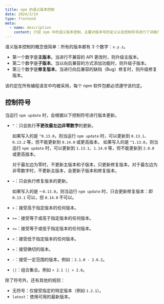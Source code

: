 ```yaml
---
title: npm 的语义版本控制
date: 2024/3/14
type: frontend
meta:
  - name: description
    content: 介绍 npm 中的语义版本控制，主要对版本号的定义以及控制符号进行了详细介绍
---
```


语义版本控制的概念很简单：所有的版本都有 3 个数字：`x.y.z`。

- 第一个数字是**主版本**。当进行不兼容的 API 更改时，则升级主版本。
- 第二个数字是**子版本**。当以向后兼容的方式添加功能时，则升级子版本。
- 第三个数字是**修复版本**。当进行向后兼容的缺陷（Bug）修复时，则升级修复版本。

该约定在所有编程语言中均被采用，每个 npm 软件包都必须遵守该约定。

## 控制符号

当运行 `npm update` 时，会根据以下控制符号进行版本更新。

- `^`：只会执行**不更改最左边非零数字**的更新。

  如果写入的是 `^0.13.0`，则当运行 `npm update` 时，可以更新到 `0.13.1`、`0.13.2` 等，但不能更新到 `0.14.0` 或更高版本。 如果写入的是 `^1.13.0`，则当运行 `npm update` 时，可以更新到 `1.13.1`、`1.14.0` 等，但不能更新到 `2.0.0` 或更高版本。

  对于最左边为零时，不更新主版本和子版本，只更新修复版本。对于最左边为非零数字时，不更新主版本，会更新子版本和修复版本。

- `~`：只会执行修复版本的更新。

  如果写入的是 `〜0.13.0`，则当运行 `npm update` 时，只会更新修复版本：即 `0.13.1` 可以，但 `0.14.0` 不可以。

- `>`：接受高于指定版本的任何版本。

- `>=`：接受等于或高于指定版本的任何版本。

- `<=`：接受等于或低于指定版本的任何版本。

- `<`：接受低于指定版本的任何版本。

- `=`：接受确切的版本。

- `-`：接受一定范围的版本。例如：`2.1.0 - 2.6.2`。

- `||`：组合集合。例如 `< 2.1 || > 2.6`。

除了符号外，还有其他的规则：

- 无符号：仅接受指定的特定版本（例如 `1.2.1`）。
- `latest`：使用可用的最新版本。

